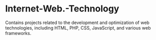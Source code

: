 # Internet-Web.-Technology
Contains projects related to the development and optimization of web technologies, including HTML, PHP, CSS, JavaScript, and various web frameworks.
